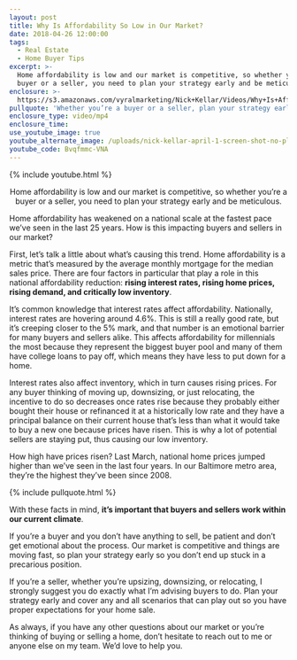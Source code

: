 ```yaml
---
layout: post
title: Why Is Affordability So Low in Our Market?
date: 2018-04-26 12:00:00
tags:
  - Real Estate
  - Home Buyer Tips
excerpt: >-
  Home affordability is low and our market is competitive, so whether you’re a
  buyer or a seller, you need to plan your strategy early and be meticulous.
enclosure: >-
  https://s3.amazonaws.com/vyralmarketing/Nick+Kellar/Videos/Why+Is+Affordability+So+Low+in+Our+Market%253F.mp4
pullquote: 'Whether you’re a buyer or a seller, plan your strategy early.'
enclosure_type: video/mp4
enclosure_time:
use_youtube_image: true
youtube_alternate_image: /uploads/nick-kellar-april-1-screen-shot-no-play.jpg
youtube_code: Bvqfmmc-VNA
---
```


{% include youtube.html %}

<center>Home affordability is low and our market is competitive, so whether you’re a buyer or a seller, you need to plan your strategy early and be meticulous.</center>

Home affordability has weakened on a national scale at the fastest pace we’ve seen in the last 25 years. How is this impacting buyers and sellers in our market?

First, let’s talk a little about what’s causing this trend. Home affordability is a metric that’s measured by the average monthly mortgage for the median sales price. There are four factors in particular that play a role in this national affordability reduction: **rising interest rates, rising home prices, rising demand, and critically low inventory**.

It’s common knowledge that interest rates affect affordability. Nationally, interest rates are hovering around 4.6%. This is still a really good rate, but it’s creeping closer to the 5% mark, and that number is an emotional barrier for many buyers and sellers alike. This affects affordability for millennials the most because they represent the biggest buyer pool and many of them have college loans to pay off, which means they have less to put down for a home.

Interest rates also affect inventory, which in turn causes rising prices. For any buyer thinking of moving up, downsizing, or just relocating, the incentive to do so decreases once rates rise because they probably either bought their house or refinanced it at a historically low rate and they have a principal balance on their current house that’s less than what it would take to buy a new one because prices have risen. This is why a lot of potential sellers are staying put, thus causing our low inventory.

How high have prices risen? Last March, national home prices jumped higher than we’ve seen in the last four years. In our Baltimore metro area, they’re the highest they’ve been since 2008.

{% include pullquote.html %}

With these facts in mind, **it’s important that buyers and sellers work within our current climate**.

If you’re a buyer and you don’t have anything to sell, be patient and don’t get emotional about the process. Our market is competitive and things are moving fast, so plan your strategy early so you don’t end up stuck in a precarious position.

If you’re a seller, whether you’re upsizing, downsizing, or relocating, I strongly suggest you do exactly what I’m advising buyers to do. Plan your strategy early and cover any and all scenarios that can play out so you have proper expectations for your home sale.

As always, if you have any other questions about our market or you’re thinking of buying or selling a home, don’t hesitate to reach out to me or anyone else on my team. We’d love to help you.